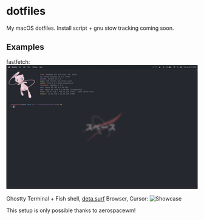 # dotfiles

My macOS dotfiles. Install script + gnu stow tracking coming soon.

## Examples

fastfetch:
![Showcase](misc/fastfetch.png)

Ghostty Terminal + Fish shell, [deta.surf](https://deta.surf) Browser, Cursor:
![Showcase](misc/everything.png)

This setup is only possible thanks to aerospacewm! 
